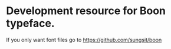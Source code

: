 # Development resource for Boon typeface.

If you only want font files go to https://github.com/sungsit/boon
